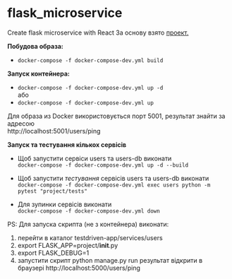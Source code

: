 # flask_microservice
Create flask microservice with React
За основу взято [проект.](https://testdriven.io/courses/tdd-flask/pytest-setup/#collapse1)

**Побудова образа:**  
 - `docker-compose -f docker-compose-dev.yml build`


**Запуск контейнера:**    
- `docker-compose -f docker-compose-dev.yml up -d`  
або  
- `docker-compose -f docker-compose-dev.yml up` 

Для образа из Docker використовується порт 5001, результат знайти за адресою  
 http://localhost:5001/users/ping

**Запуск та тестування кількох сервісів**  

- Щоб запустити сервіси users та users-db виконати  
`docker-compose -f docker-compose-dev.yml up -d --build`  

- Щоб запустити *тестування* сервісів users та users-db виконати  
`docker-compose -f docker-compose-dev.yml exec users python -m pytest "project/tests"`

- Для зупинки сервісів виконати  
`docker-compose -f docker-compose-dev.yml down`


PS: Для запуска скрипта (не з контейнера) виконати:  
1) перейти в каталог testdriven-app/services/users
2) export FLASK_APP=project/__init__.py
3) export FLASK_DEBUG=1
4) запустити скрипт python manage.py run
результат відкрити в браузері http://localhost:5000/users/ping